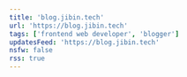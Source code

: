 ```yaml
---
title: 'blog.jibin.tech'
url: 'https://blog.jibin.tech'
tags: ['frontend web developer', 'blogger']
updatesFeed: 'https://blog.jibin.tech'
nsfw: false
rss: true
---
```

